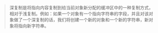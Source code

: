 > 深复制是将指向内容复制到给当前对象新分配的缓冲区中的一种复制方式，相对于浅复制。例如：如果一个对象有一个指向字符串的字段，并且对该对象做了一个深复制的话，我们将创建一个新的对象和一个新的字符串，新对象将指向新字符串。

